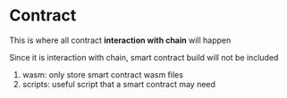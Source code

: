 # Contract

This is where all contract __interaction with chain__ will happen

Since it is interaction with chain, smart contract build will not be included

1. wasm: only store smart contract wasm files
2. scripts: useful script that a smart contract may need